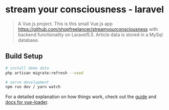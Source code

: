 # stream your consciousness - laravel

> A Vue.js project. This is this small Vue.js app https://github.com/shopfreelancer/streamyourconsciousness
with backend functionality on Laravel5.5. Article data is stored in a MySql database.  

## Build Setup

``` bash
# install demo data
php artisan migrate:refresh --seed

# serve development
npm run dev / yarn watch
```

For a detailed explanation on how things work, check out the [guide](http://vuejs-templates.github.io/webpack/) and [docs for vue-loader](http://vuejs.github.io/vue-loader).